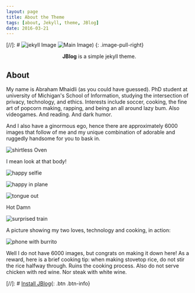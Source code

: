 ```yaml
---
layout: page
title: About the Theme
tags: [about, Jekyll, theme, JBlog]
date: 2016-03-21
---
```


[//]: # ![jekyll Image](http://dab1nmslvvntp.cloudfront.net/wp-content/uploads/2015/02/1424055625jekyll.png)
![Main Image](../assets/img/abraham_serious_headshot.jpeg?raw=true))
{: .image-pull-right}

<center><b>JBlog</b> is a simple jekyll theme.</center>

## About

My name is Abraham Mhaidli (as you could have guessed). PhD student at university of Michigan's School of Information, studying the intersection of privacy, technology, and ethics. 
Interests include soccer, cooking, the fine art of popcorn making, rapping, and being an all around lazy bum. Also videogames. And reading. And dark humor.

And I also have a ginormous ego, hence there are approximately 6000 images that follow of me and my unique combination of adorable and ruggedly handsome for you to bask in.

![shirtless Oven](../assets/img/stupid_images_for_the_6000/shirtless_oven.jpg?raw=true)

I mean look at that body!

![happy selfie](../assets/img/stupid_images_for_the_6000/happy_selfie.jpg?raw=true)

![happy in plane](../assets/img/stupid_images_for_the_6000/happy_in_plane.jpg?raw=true)

![tongue out](../assets/img/stupid_images_for_the_6000/tongue_out.jpg?raw=true)

Hot Damn

![surprised train](../assets/img/stupid_images_for_the_6000/surprised_train.jpg?raw=true)

A picture showing my two loves, technology and cooking, in action:

![phone with burrito](../assets/img/stupid_images_for_the_6000/phone_with_burrito.jpg?raw=true)

Well I do not have 6000 images, but congrats on making it down here! As a reward, here is a brief cooking tip: when making stovetop rice, do not stir the rice halfway through. Ruins the cooking process.
Also do not serve chicken with red wine. Nor steak with white wine.


[//]: # [Install JBlog](https://github.com/alperenbozkurt/JBlog){: .btn .btn-info}
